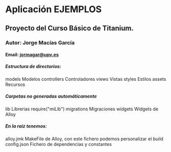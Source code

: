 # Aplicación EJEMPLOS
## Proyecto del Curso Básico de Titanium.
### Autor: Jorge Macías García
#### Email: jormagar@upv.es

##### Estructura de directorios:

models              Modelos
controllers         Controladores
views               Vistas
styles              Estilos
assets              Recursos

##### Carpetas no generadas automáticamente

lib                 Librerias require("miLib")
migrations			Migraciones
widgets				Widgets de Alloy 

##### En la raiz tenemos:

alloy.jmk           MakeFile de Alloy, con este fichero podemos personalizar el build
config.json         Fichero de dependencias y constantes